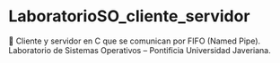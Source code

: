 # LaboratorioSO_cliente_servidor
🧠 Cliente y servidor en C que se comunican por FIFO (Named Pipe). Laboratorio de Sistemas Operativos – Pontificia Universidad Javeriana.
